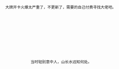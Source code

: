                          大牌开卡火爆太严重了，不更新了，需要的自己付费寻找大佬吧。











                                    当时轻别意中人，山长水远知何处。
